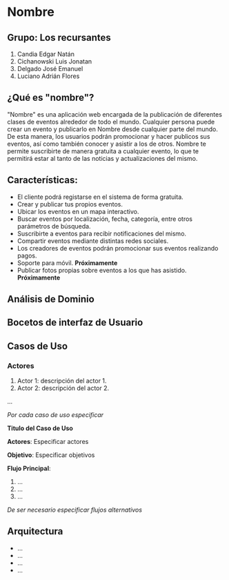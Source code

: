 # Nombre

## Grupo: Los recursantes

1. Candia Edgar Natán
2. Cichanowski Luis Jonatan
3. Delgado José Emanuel
4. Luciano Adrián Flores

## ¿Qué es "nombre"?

"Nombre" es una aplicación web encargada de la publicación de diferentes clases de eventos alrededor de todo el mundo. Cualquier persona 
puede crear un evento y publicarlo en Nombre desde cualquier parte del mundo. De esta manera, los usuarios podrán promocionar y hacer publicos
sus eventos, así como también conocer y asistir a los de otros. Nombre te permite suscribirte de manera gratuita a cualquier evento, lo que 
te permitirá estar al tanto de las noticias y actualizaciones del mismo.

## Características:

  * El cliente podrá registarse en el sistema de forma gratuita.
  * Crear y publicar tus propios eventos.
  * Ubicar los eventos en un mapa interactivo.
  * Buscar eventos por localización, fecha, categoría, entre otros parámetros de búsqueda.
  * Suscribirte a eventos para recibir notificaciones del mismo.
  * Compartir eventos mediante distintas redes sociales.
  * Los creadores de eventos podrán promocionar sus eventos realizando pagos.
  * Soporte para móvil. **Próximamente**
  * Publicar fotos propias sobre eventos a los que has asistido. **Próximamente**
  
## Análisis de Dominio



## Bocetos de interfaz de Usuario



## Casos de Uso



### Actores

1. Actor 1: descripción del actor 1.
2. Actor 2: descripción del actor 2.

...

_Por cada caso de uso especificar_

__Titulo del Caso de Uso__

__Actores__: Especificar actores

__Objetivo__: Especificar objetivos

__Flujo Principal__:

1. ...
2. ...
3. ...

_De ser necesario especificar flujos alternativos_

## Arquitectura

- ...
- ...
- ...
- ...